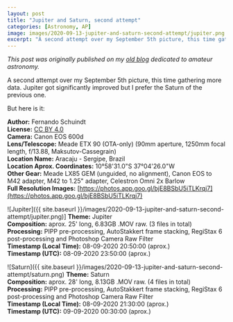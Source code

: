 ```yaml
---
layout: post
title: "Jupiter and Saturn, second attempt"
categories: [Astronomy, AP]
image: images/2020-09-13-jupiter-and-saturn-second-attempt/jupiter.png
excerpt: "A second attempt over my September 5th picture, this time gathering more data. Jupiter got significantly improved but I prefer the Saturn of the previous one."
---
```


*This post was originally published on my [old blog](https://boredprogrammer.postach.io/post/jupiter-and-saturn-second-attempt) dedicated to amateur astronomy.*

A second attempt over my September 5th picture, this time gathering more data. Jupiter got significantly improved but I prefer the Saturn of the previous one.

But here is it:

**Author:** Fernando Schuindt  
**License:** [CC BY 4.0](https://creativecommons.org/licenses/by/4.0/)  
**Camera:** Canon EOS 600d  
**Lens/Telescope:** Meade ETX 90 (OTA-only) (90mm aperture, 1250mm focal length, f/13.88, Maksutov-Cassegrain)  
**Location Name:** Aracaju - Sergipe, Brazil  
**Location Aprox. Coordinates:** 10°58'31.0"S 37°04'26.0"W  
**Other Gear:**  Meade LX85 GEM (unguided, no alignment), Canon EOS to M42 adapter, M42 to 1.25" adapter, Celestron Omni 2x Barlow  
**Full Resolution Images:** [https://photos.app.goo.gl/bjE8BSbU5iTLKrqj7](https://photos.app.goo.gl/bjE8BSbU5iTLKrqj7)  

![Jupiter]({{ site.baseurl }}/images/2020-09-13-jupiter-and-saturn-second-attempt/jupiter.png)]
**Theme:** Jupiter  
**Composition:** aprox. 25' long, 6.83GB .MOV raw. (3 files in total)  
**Processing:** PIPP pre-processing, AutoStakkert frame stacking, RegiStax 6 post-processing and Photoshop Camera Raw Filter  
**Timestamp (Local Time):** 08-09-2020 20:50:00 (aprox.)  
**Timestamp (UTC):** 08-09-2020 23:50:00 (aprox.)  

![Saturn]({{ site.baseurl }}/images/2020-09-13-jupiter-and-saturn-second-attempt/saturn.png)
**Theme:** Saturn  
**Composition:** aprox. 28' long, 8.13GB .MOV raw. (4 files in total)  
**Processing:** PIPP pre-processing, AutoStakkert frame stacking, RegiStax 6 post-processing and Photoshop Camera Raw Filter  
**Timestamp (Local Time):** 08-09-2020 21:30:00 (aprox.)  
**Timestamp (UTC):** 09-09-2020 00:30:00 (aprox.)  
